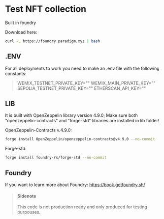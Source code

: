 # Test NFT collection

Built in foundry

Download here:

```bash
curl -L https://foundry.paradigm.xyz | bash
```

## .ENV

For all deployments to work you need to make an .env file with the following constants:

> WEMIX_TESTNET_PRIVATE_KEY=""
> WEMIX_MAIN_PRIVATE_KEY=""
> SEPOLIA_TESTNET_PRIVATE_KEY=""
> ETHERSCAN_API_KEY=""

## LIB

It is built with OpenZeppelin library version 4.9.0; Make sure both "openzeppelin-contracts" and "forge-std" libraries are installed in lib folder!

OpenZeppelin-Contracts v.4.9.0:

```bash
forge install OpenZeppelin/openzeppelin-contracts@v4.9.0 --no-commit
```

Forge-std:

```bash
forge install foundry-rs/forge-std --no-commit
```

## Foundry

If you want to learn more about Foundry:
https://book.getfoundry.sh/

> #### Sidenote
>
> This code is not production ready and only produced for testing purpouses.
